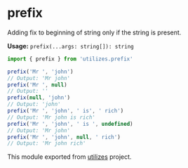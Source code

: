 # prefix

Adding fix to beginning of string only if the string is present.

**Usage:** `prefix(...args: string[]): string`

```typescript
import { prefix } from 'utilizes.prefix'

prefix('Mr ', 'john')
// Output: 'Mr john'
prefix('Mr ', null)
// Output: ''
prefix(null, 'john')
// Output: 'john'
prefix('Mr ', 'john', ' is', ' rich')
// Output: 'Mr john is rich'
prefix('Mr ', 'john', ' is ', undefined)
// Output: 'Mr john'
prefix('Mr ', 'john', null, ' rich')
// Output: 'Mr john rich'
```

<!-- *keywords [] *keywordsend -->


This module exported from [utilizes](https://www.npmjs.com/package/utilizes) project.

<!-- -->